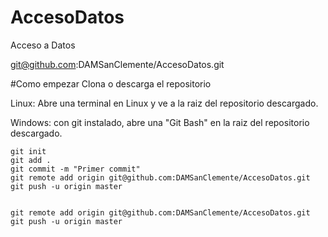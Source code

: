 # AccesoDatos
Acceso a Datos


git@github.com:DAMSanClemente/AccesoDatos.git


#Como empezar
Clona o descarga el repositorio

Linux: Abre una terminal en Linux y ve a la raiz del repositorio descargado.

Windows: con git instalado, abre una "Git Bash" en la raiz del repositorio descargado. 

    git init
    git add .
    git commit -m "Primer commit"
    git remote add origin git@github.com:DAMSanClemente/AccesoDatos.git
    git push -u origin master


    git remote add origin git@github.com:DAMSanClemente/AccesoDatos.git
    git push -u origin master
